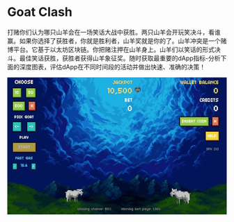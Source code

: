 # Goat Clash

打赌你们认为哪只山羊会在一场笑话大战中获胜。两只山羊会开玩笑决斗，看谁赢。如果你选择了获胜者，你就是胜利者，山羊奖就是你的了。山羊冲突是一个赌博平台。它基于以太坊区块链。你把赌注押在山羊身上。山羊们以笑话的形式决斗。最佳笑话获胜，获胜者获得山羊象征奖。随时获取最重要的dApp指标-分析下面的深度图表，评估dApp在不同时间段的活动并做出快速、准确的决策！

![goatclash-dapp-gambling-eth-image1_708cecfa740874a99e244c2883862e0b](goatclash-dapp-gambling-eth-image1_708cecfa740874a99e244c2883862e0b.png)
